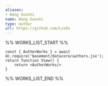 ```yaml
---
aliases:
- Wang Guoshi
name: Wang Guoshi
type: author
url: https://github.com/Lio5n
---
```



%% WORKS_LIST_START %%

```datacorejsx
const { AuthorWorks } = await dc.require('basement/datacore/authors.jsx');
return function View() {
    return <AuthorWorks/>
}
```
%% WORKS_LIST_END %%